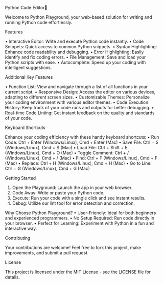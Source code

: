 Python Code Editor🐍

Welcome to Python Playground, your web-based solution for writing and running Python code effortlessly.

Features

•	Interactive Editor: Write and execute Python code instantly.
•	Code Snippets: Quick access to common Python snippets.
•	Syntax Highlighting: Enhance code readability and debugging.
•	Error Highlighting: Easily identify and fix coding errors.
•	File Management: Save and load your Python scripts with ease.
•	Autocomplete: Speed up your coding with intelligent suggestions.

Additional Key Features

•	Function List: View and navigate through a list of all functions in your current script.
•	Responsive Design: Access the editor on various devices, adapting to different screen sizes.
•	Customizable Themes: Personalize your coding environment with various editor themes.
•	Code Execution History: Keep track of your code runs and outputs for better debugging.
•	Real-time Code Linting: Get instant feedback on the quality and standards of your code.

Keyboard Shortcuts

Enhance your coding efficiency with these handy keyboard shortcuts:
•	Run Code: Ctrl + Enter (Windows/Linux), Cmd + Enter (Mac)
•	Save File: Ctrl + S (Windows/Linux), Cmd + S (Mac)
•	Load File: Ctrl + Shift + E (Windows/Linux), Cmd + O (Mac)
•	Toggle Comment: Ctrl + / (Windows/Linux), Cmd + / (Mac)
•	Find: Ctrl + F (Windows/Linux), Cmd + F (Mac)
•	Replace: Ctrl + H (Windows/Linux), Cmd + H (Mac)
•	Go to Line: Ctrl + G (Windows/Linux), Cmd + G (Mac)

Getting Started

1.	Open the Playground: Launch the app in your web browser.
2.	Code Away: Write or paste your Python code.
3.	Execute: Run your code with a single click and see instant results.
4.	Debug: Utilize our lint tool for error detection and correction.

Why Choose Python Playground?
•	User-Friendly: Ideal for both beginners and experienced programmers.
•	No Setup Required: Run code directly in your browser.
•	Perfect for Learning: Experiment with Python in a fun and interactive way.

Contributing

Your contributions are welcome! Feel free to fork this project, make improvements, and submit a pull request.

License

This project is licensed under the MIT License - see the LICENSE file for details.

